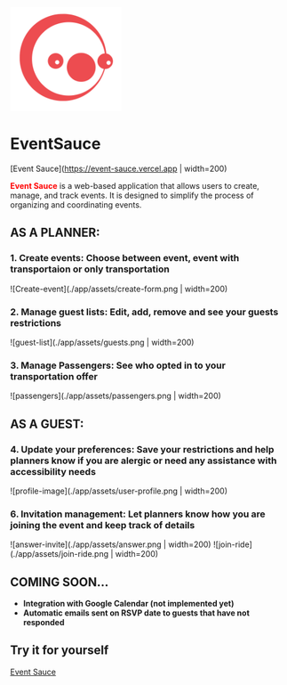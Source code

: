 <img src="app/assets/Logo1.png" alt="Logo" width="200" style="margin: auto;">

# EventSauce
[Event Sauce](https://event-sauce.vercel.app | width=200)

<span style="color:red; font-weight:bold">Event Sauce</span> is a web-based application that allows users to create, manage, and track events. It is designed to simplify the process of organizing and coordinating events.


## AS A PLANNER:

### 1. **Create events**: Choose between event, event with transportaion or only transportation
![Create-event](./app/assets/create-form.png | width=200)

### 2. **Manage guest lists**: Edit, add, remove and see your guests restrictions
![guest-list](./app/assets/guests.png | width=200)

### 3. **Manage Passengers**: See who opted in to your transportation offer
![passengers](./app/assets/passengers.png | width=200)

## AS A GUEST:

### 4. **Update your preferences**: Save your restrictions and help planners know if you are alergic or need any assistance with accessibility needs
![profile-image](./app/assets/user-profile.png | width=200)

### 6. **Invitation management**: Let planners know how you are joining the event and keep track of details
![answer-invite](./app/assets/answer.png | width=200) ![join-ride](./app/assets/join-ride.png | width=200)

## COMING SOON...

- **Integration with Google Calendar (not implemented yet)**
- **Automatic emails sent on RSVP date to guests that have not responded**

## Try it for yourself

[Event Sauce](https://event-sauce.vercel.app)